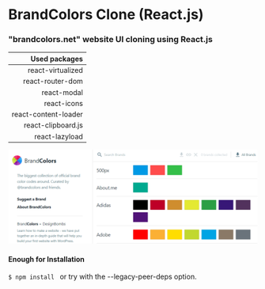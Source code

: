 # BrandColors Clone (React.js)

### "brandcolors.net" website UI cloning using React.js

| Used packages
| --------:        
| react-virtualized        
| react-router-dom
| react-modal     
| react-icons           
| react-content-loader 
| react-clipboard.js
| react-lazyload

![BrandColor.net](/public/UI.png)

#### Enough for Installation

`$ npm install `
or try with the --legacy-peer-deps option.



